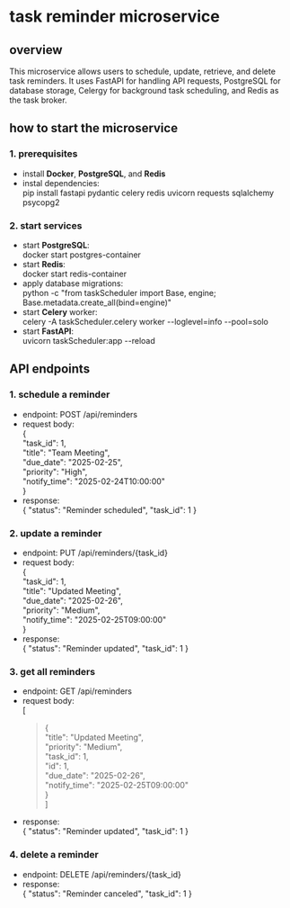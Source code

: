# task reminder microservice


## overview

This microservice allows users to schedule, update, retrieve, and delete task reminders. It uses FastAPI for handling API requests, PostgreSQL for database storage, Celergy for background task scheduling, and Redis as the task broker.

## how to start the microservice

### 1. prerequisites
* install **Docker**, **PostgreSQL**, and **Redis**
* instal dependencies: <br />
  pip install fastapi pydantic celery redis uvicorn requests sqlalchemy psycopg2

### 2. start services
* start **PostgreSQL**: <br />
  docker start postgres-container
* start **Redis**: <br />
  docker start redis-container
* apply database migrations: <br />
  python -c "from taskScheduler import Base, engine; Base.metadata.create_all(bind=engine)"
* start **Celery** worker: <br />
  celery -A taskScheduler.celery worker --loglevel=info --pool=solo
* start **FastAPI**: <br />
  uvicorn taskScheduler:app --reload

## API endpoints

### 1. schedule a reminder
  * endpoint: POST /api/reminders
  * request body: <br />
    { <br />
      "task_id": 1, <br />
      "title": "Team Meeting", <br />
      "due_date": "2025-02-25", <br />
      "priority": "High", <br />
      "notify_time": "2025-02-24T10:00:00" <br />
    }
  * response: <br />
    { "status": "Reminder scheduled", "task_id": 1 }

### 2. update a reminder
  * endpoint: PUT /api/reminders/{task_id}
  * request body: <br />
    { <br />
      "task_id": 1, <br />
      "title": "Updated Meeting", <br />
      "due_date": "2025-02-26", <br />
      "priority": "Medium", <br />
      "notify_time": "2025-02-25T09:00:00" <br />
    }
  * response: <br />
    { "status": "Reminder updated", "task_id": 1 }

### 3. get all reminders
  * endpoint: GET /api/reminders
  * request body: <br />
    [ <br />
      > { <br />
        "title": "Updated Meeting", <br />
        "priority": "Medium", <br />
        "task_id": 1, <br />
        "id": 1, <br />
        "due_date": "2025-02-26", <br />
        "notify_time": "2025-02-25T09:00:00" <br />
      > } <br />
    ] <br />
  * response: <br />
    { "status": "Reminder updated", "task_id": 1 }

### 4. delete a reminder
  * endpoint: DELETE /api/reminders/{task_id}
  * response: <br />
    { "status": "Reminder canceled", "task_id": 1 }



